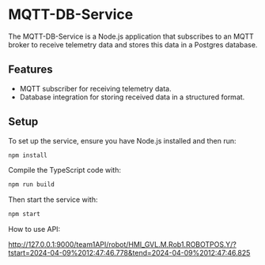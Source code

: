 # MQTT-DB-Service

The MQTT-DB-Service is a Node.js application that subscribes to an MQTT broker to receive telemetry data and stores this data in a Postgres database.

## Features

- MQTT subscriber for receiving telemetry data.
- Database integration for storing received data in a structured format.


## Setup

To set up the service, ensure you have Node.js installed and then run:

```bash
npm install
```

Compile the TypeScript code with:

```bash
npm run build
```

Then start the service with:

```bash
npm start
```

How to use API:

http://127.0.0.1:9000/team1API/robot/HMI_GVL.M.Rob1.ROBOTPOS.Y/?tstart=2024-04-09%2012:47:46.778&tend=2024-04-09%2012:47:46.825